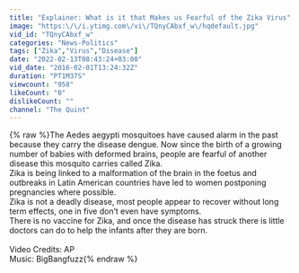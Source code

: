 ```yaml
---
title: "Explainer: What is it that Makes us Fearful of the Zika Virus"
image: "https:\/\/i.ytimg.com\/vi\/TQnyCAbxf_w\/hqdefault.jpg"
vid_id: "TQnyCAbxf_w"
categories: "News-Politics"
tags: ["Zika","Virus","Disease"]
date: "2022-02-13T08:43:24+03:00"
vid_date: "2016-02-01T13:24:32Z"
duration: "PT1M37S"
viewcount: "958"
likeCount: "0"
dislikeCount: ""
channel: "The Quint"
---
```

{% raw %}The Aedes aegypti mosquitoes have caused alarm in the past because they carry the disease dengue. Now since the birth of a growing number of babies with deformed brains, people are fearful of another disease this mosquito carries called Zika.<br />Zika is being linked to a malformation of the brain in the foetus and outbreaks in Latin American countries have led to women postponing pregnancies where possible.<br />Zika is not a deadly disease, most people appear to recover without long term effects, one in five don’t even have symptoms.<br />There is no vaccine for Zika, and once the disease has struck there is little doctors can do to help the infants after they are born.<br /><br />Video Credits: AP<br />Music: BigBangfuzz{% endraw %}
